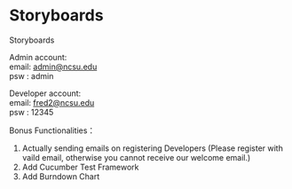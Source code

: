 # Storyboards
Storyboards

Admin account:<br/>
email: admin@ncsu.edu<br/>
psw  : admin


Developer account:<br/>
email: fred2@ncsu.edu<br/>
psw  : 12345

Bonus Functionalities：<br/>
1. Actually sending emails on registering Developers (Please register with vaild email, otherwise you cannot receive our welcome email.)<br/>
2. Add Cucumber Test Framework<br/>
3. Add Burndown Chart

